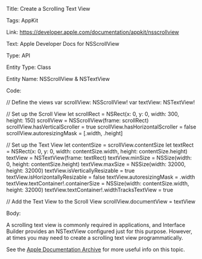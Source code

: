 Title:  Create a Scrolling Text View

Tags:   AppKit

Link:   https://developer.apple.com/documentation/appkit/nsscrollview

Text:   Apple Developer Docs for NSScrollView

Type:   API

Entity Type: Class

Entity Name: NSScrollView & NSTextView

Code: 

// Define the views
var scrollView: NSScrollView!
var textView: NSTextView!

// Set up the Scroll View
let scrollRect = NSRect(x: 0, y: 0, width: 300, height: 150)
scrollView = NSScrollView(frame: scrollRect)
scrollView.hasVerticalScroller = true
scrollView.hasHorizontalScroller = false
scrollView.autoresizingMask = [.width, .height]

// Set up the Text View
let contentSize = scrollView.contentSize
let textRect = NSRect(x: 0, y: 0, width: contentSize.width, height: contentSize.height)
textView = NSTextView(frame: textRect)
textView.minSize = NSSize(width: 0, height: contentSize.height)
textView.maxSize = NSSize(width: 32000, height: 32000)
textView.isVerticallyResizable = true
textView.isHorizontallyResizable = false
textView.autoresizingMask = .width
textView.textContainer!.containerSize = NSSize(width: contentSize.width, height: 32000)
textView.textContainer!.widthTracksTextView = true

// Add the Text View to the Scroll View
scrollView.documentView = textView

Body: 

A scrolling text view is commonly required in applications, and Interface Builder provides an NSTextView configured just for this purpose. However, at times you may need to create a scrolling text view programmatically.

See the [Apple Documentation Archive][archive] for more useful info on this topic. 

[archive]: https://developer.apple.com/library/archive/documentation/Cocoa/Conceptual/TextUILayer/Tasks/TextInScrollView.html
